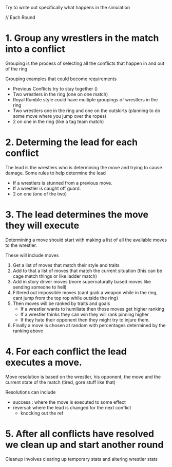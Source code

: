Try to write out specifically what happens in the simulation

// Each Round
# 1. Group any wrestlers in the match into a conflict

Grouping is the process of selecting all the conflicts that happen in and out of the ring

Grouping examples that could become requirements

  - Previous Conflicts try to stay together ()
  - Two wrestlers in the ring (one on one match)
  - Royal Rumble style could have multiple groupings of wrestlers in the ring
  - Two wrestlers one in the ring and one on the outskirts (planning to do some move where you jump over the ropes)
  - 2 on one in the ring (like a tag team match)

# 2. Determing the lead for each conflict
The lead is the wrestlers who is determining the move and trying to cause damage.  Some rules to help determine the lead

  - If a wrestlers is stunned from a previous move.
  - If a wrestler is caught off guard. 
  - 2 on one (one of the two)

# 3. The lead determines the move they will execute
Determining a move should start with making a list of all the available moves to the wrestler.  

These will include moves
  1. Get a list of moves that match their style and traits
  2. Add to that a list of moves that match the current situation (this can be cage match things or like ladder match)
  3. Add in story driver moves (more supernaturally based moves like sending someone to hell)
  3. Filtered out impossible moves (cant grab a weapon while in the ring, cant jump from the top rop while outside the ring)
  4. Then moves will be ranked by traits and goals 
		- If a wrestler wants to humiliate then those moves get higher ranking
		- If a wrestler thinks they can win they will rank pinning higher
		- If they hate their opponent then they might try to injure them.
  5. Finally a move is chosen at random with percentages determined by the ranking above

# 4. For each conflict the lead executes a move.
Move resolution is based on the wrestler, his opponent, the move and the current state of the match (tired, gore stuff like that)

Resolutions can include 

  - success : where the move is executed to some effect
  - reversal: where the lead is changed for the next conflict
	- knocking out the ref

# 5. After all conflicts have resolved we clean up and start another round
Cleanup involves clearing up temporary stats and altering wrestler stats


